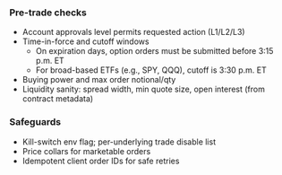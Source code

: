 ### Pre-trade checks
- Account approvals level permits requested action (L1/L2/L3)
- Time-in-force and cutoff windows
  - On expiration days, option orders must be submitted before 3:15 p.m. ET
  - For broad-based ETFs (e.g., SPY, QQQ), cutoff is 3:30 p.m. ET
- Buying power and max order notional/qty
- Liquidity sanity: spread width, min quote size, open interest (from contract metadata)

### Safeguards
- Kill-switch env flag; per-underlying trade disable list
- Price collars for marketable orders
- Idempotent client order IDs for safe retries

